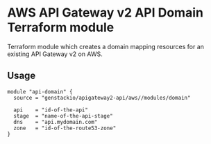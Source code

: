 # AWS API Gateway v2 API Domain Terraform module

Terraform module which creates a domain mapping resources for an existing API Gateway v2 on AWS.

## Usage

```hcl
module "api-domain" {
  source = "genstackio/apigateway2-api/aws//modules/domain"

  api    = "id-of-the-api"
  stage  = "name-of-the-api-stage"
  dns    = "api.mydomain.com"
  zone   = "id-of-the-route53-zone"
}
```
